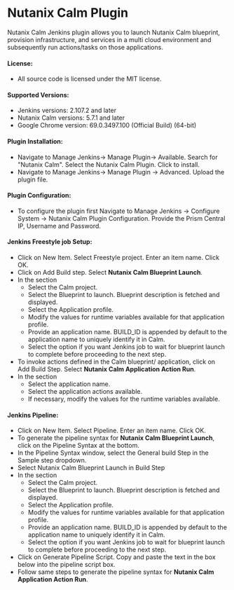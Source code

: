 # Nutanix Calm Plugin
Nutanix Calm Jenkins plugin allows you to launch Nutanix Calm blueprint, provision infrastructure, and services in a multi cloud environment and subsequently run actions/tasks on those applications.

#### License:
* All source code is licensed under the MIT license.

#### Supported Versions:
* Jenkins versions: 2.107.2 and later
* Nutanix Calm versions: 5.7.1 and later
* Google Chrome version:  69.0.3497.100 (Official Build) (64-bit)

#### Plugin Installation:
* Navigate to Manage Jenkins-> Manage Plugin-> Available. Search for "Nutanix Calm".  Select the Nutanix Calm Plugin. Click to install.
* Navigate to Manage Jenkins→ Manage Plugin → Advanced.  Upload the plugin file.

#### Plugin Configuration:
* To configure the plugin first Navigate to Manage Jenkins -> Configure System -> Nutanix Calm Plugin Configuration. Provide the Prism Central IP, Username and Password.

#### Jenkins Freestyle job Setup:
* Click on New Item. Select Freestyle project. Enter an item name. Click OK.
* Click on Add Build step. Select **Nutanix Calm Blueprint Launch**.
* In the section
    * Select the Calm project.
    * Select the Blueprint to launch. Blueprint description is fetched and displayed.
    * Select the Application profile.
    * Modify the values for runtime variables available for that application profile.
    * Provide an application name. BUILD_ID is appended by default to the application name to uniquely identify it in Calm.
    * Select the option if you want Jenkins job to wait for blueprint launch to complete before proceeding to the next step.
* To invoke actions defined in the Calm blueprint/ application, click on Add Build Step. Select **Nutanix Calm Application Action Run**.
* In the section
    * Select the application name.
    * Select the application actions available.
    * If necessary, modify the values for the runtime variables available.

#### Jenkins Pipeline:
* Click on New Item. Select Pipeline. Enter an item name. Click OK.
* To generate the pipeline syntax for **Nutanix Calm Blueprint Launch**, click on the Pipeline Syntax at the bottom.
* In the Pipeline Syntax window, select the General build Step in the Sample step dropdown.
* Select Nutanix Calm Blueprint Launch in Build Step
* In the section
    * Select the Calm project.
    * Select the Blueprint to launch. Blueprint description is fetched and displayed.
    * Select the Application profile.
    * Modify the values for runtime variables available for that application profile.
    * Provide an application name. BUILD_ID is appended by default to the application name to uniquely identify it in Calm.
    * Select the option if you want Jenkins job to wait for blueprint launch to complete before proceeding to the next step.
* Click on Generate Pipeline Script. Copy and paste the text in the box below into the pipeline script box.
* Follow same steps to generate the pipeline syntax for **Nutanix Calm Application Action Run**.
